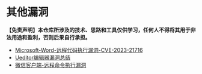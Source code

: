 # 其他漏洞
**【免责声明】本仓库所涉及的技术、思路和工具仅供学习，任何人不得将其用于非法用途和盈利，否则后果自行承担。**

* [Microsoft-Word-远程代码执行漏洞-CVE-2023-21716](others/Microsoft-Word-远程代码执行漏洞-CVE-2023-21716.md)
* [Ueditor编辑器漏洞总结](others/Ueditor编辑器漏洞总结.md)
* [微信客户端-远程命令执行漏洞](others/微信客户端-远程命令执行漏洞.md)
